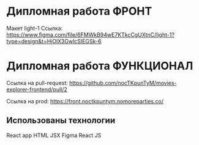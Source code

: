 # Дипломная работа ФРОНТ
Макет light-1
Ссылка: https://www.figma.com/file/6FMWkB94wE7KTkcCgUXtnC/light-1?type=design&t=HjOlX3GwlcSIEGSk-6

# Дипломная работа ФУНКЦИОНАЛ
Ссылка на pull-request: https://github.com/nocTKpunTyM/movies-explorer-frontend/pull/2

Ссылка на prod: https://front.noctkpuntym.nomoreparties.co/

## Использованы технологии
React app
HTML
JSX
Figma
React
JS

